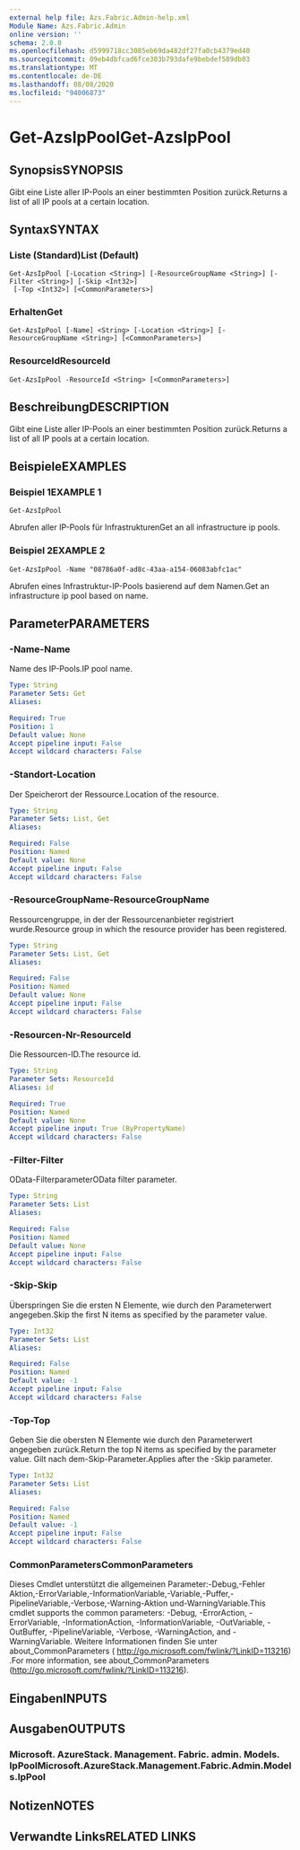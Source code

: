 ```yaml
---
external help file: Azs.Fabric.Admin-help.xml
Module Name: Azs.Fabric.Admin
online version: ''
schema: 2.0.0
ms.openlocfilehash: d5999718cc3085eb69da482df27fa0cb4379ed40
ms.sourcegitcommit: 09eb4dbfcad6fce303b793dafe9bebdef589db03
ms.translationtype: MT
ms.contentlocale: de-DE
ms.lasthandoff: 08/08/2020
ms.locfileid: "94006873"
---
```

# <span data-ttu-id="2d8f3-101">Get-AzsIpPool</span><span class="sxs-lookup"><span data-stu-id="2d8f3-101">Get-AzsIpPool</span></span>

## <span data-ttu-id="2d8f3-102">Synopsis</span><span class="sxs-lookup"><span data-stu-id="2d8f3-102">SYNOPSIS</span></span>
<span data-ttu-id="2d8f3-103">Gibt eine Liste aller IP-Pools an einer bestimmten Position zurück.</span><span class="sxs-lookup"><span data-stu-id="2d8f3-103">Returns a list of all IP pools at a certain location.</span></span>

## <span data-ttu-id="2d8f3-104">Syntax</span><span class="sxs-lookup"><span data-stu-id="2d8f3-104">SYNTAX</span></span>

### <span data-ttu-id="2d8f3-105">Liste (Standard)</span><span class="sxs-lookup"><span data-stu-id="2d8f3-105">List (Default)</span></span>
```
Get-AzsIpPool [-Location <String>] [-ResourceGroupName <String>] [-Filter <String>] [-Skip <Int32>]
 [-Top <Int32>] [<CommonParameters>]
```

### <span data-ttu-id="2d8f3-106">Erhalten</span><span class="sxs-lookup"><span data-stu-id="2d8f3-106">Get</span></span>
```
Get-AzsIpPool [-Name] <String> [-Location <String>] [-ResourceGroupName <String>] [<CommonParameters>]
```

### <span data-ttu-id="2d8f3-107">ResourceId</span><span class="sxs-lookup"><span data-stu-id="2d8f3-107">ResourceId</span></span>
```
Get-AzsIpPool -ResourceId <String> [<CommonParameters>]
```

## <span data-ttu-id="2d8f3-108">Beschreibung</span><span class="sxs-lookup"><span data-stu-id="2d8f3-108">DESCRIPTION</span></span>
<span data-ttu-id="2d8f3-109">Gibt eine Liste aller IP-Pools an einer bestimmten Position zurück.</span><span class="sxs-lookup"><span data-stu-id="2d8f3-109">Returns a list of all IP pools at a certain location.</span></span>

## <span data-ttu-id="2d8f3-110">Beispiele</span><span class="sxs-lookup"><span data-stu-id="2d8f3-110">EXAMPLES</span></span>

### <span data-ttu-id="2d8f3-111">Beispiel 1</span><span class="sxs-lookup"><span data-stu-id="2d8f3-111">EXAMPLE 1</span></span>
```
Get-AzsIpPool
```

<span data-ttu-id="2d8f3-112">Abrufen aller IP-Pools für Infrastrukturen</span><span class="sxs-lookup"><span data-stu-id="2d8f3-112">Get an all infrastructure ip pools.</span></span>

### <span data-ttu-id="2d8f3-113">Beispiel 2</span><span class="sxs-lookup"><span data-stu-id="2d8f3-113">EXAMPLE 2</span></span>
```
Get-AzsIpPool -Name "08786a0f-ad8c-43aa-a154-06083abfc1ac"
```

<span data-ttu-id="2d8f3-114">Abrufen eines Infrastruktur-IP-Pools basierend auf dem Namen.</span><span class="sxs-lookup"><span data-stu-id="2d8f3-114">Get an infrastructure ip pool based on name.</span></span>

## <span data-ttu-id="2d8f3-115">Parameter</span><span class="sxs-lookup"><span data-stu-id="2d8f3-115">PARAMETERS</span></span>

### <span data-ttu-id="2d8f3-116">-Name</span><span class="sxs-lookup"><span data-stu-id="2d8f3-116">-Name</span></span>
<span data-ttu-id="2d8f3-117">Name des IP-Pools.</span><span class="sxs-lookup"><span data-stu-id="2d8f3-117">IP pool name.</span></span>

```yaml
Type: String
Parameter Sets: Get
Aliases:

Required: True
Position: 1
Default value: None
Accept pipeline input: False
Accept wildcard characters: False
```

### <span data-ttu-id="2d8f3-118">-Standort</span><span class="sxs-lookup"><span data-stu-id="2d8f3-118">-Location</span></span>
<span data-ttu-id="2d8f3-119">Der Speicherort der Ressource.</span><span class="sxs-lookup"><span data-stu-id="2d8f3-119">Location of the resource.</span></span>

```yaml
Type: String
Parameter Sets: List, Get
Aliases:

Required: False
Position: Named
Default value: None
Accept pipeline input: False
Accept wildcard characters: False
```

### <span data-ttu-id="2d8f3-120">-ResourceGroupName</span><span class="sxs-lookup"><span data-stu-id="2d8f3-120">-ResourceGroupName</span></span>
<span data-ttu-id="2d8f3-121">Ressourcengruppe, in der der Ressourcenanbieter registriert wurde.</span><span class="sxs-lookup"><span data-stu-id="2d8f3-121">Resource group in which the resource provider has been registered.</span></span>

```yaml
Type: String
Parameter Sets: List, Get
Aliases:

Required: False
Position: Named
Default value: None
Accept pipeline input: False
Accept wildcard characters: False
```

### <span data-ttu-id="2d8f3-122">-Resourcen-Nr</span><span class="sxs-lookup"><span data-stu-id="2d8f3-122">-ResourceId</span></span>
<span data-ttu-id="2d8f3-123">Die Ressourcen-ID.</span><span class="sxs-lookup"><span data-stu-id="2d8f3-123">The resource id.</span></span>

```yaml
Type: String
Parameter Sets: ResourceId
Aliases: id

Required: True
Position: Named
Default value: None
Accept pipeline input: True (ByPropertyName)
Accept wildcard characters: False
```

### <span data-ttu-id="2d8f3-124">-Filter</span><span class="sxs-lookup"><span data-stu-id="2d8f3-124">-Filter</span></span>
<span data-ttu-id="2d8f3-125">OData-Filterparameter</span><span class="sxs-lookup"><span data-stu-id="2d8f3-125">OData filter parameter.</span></span>

```yaml
Type: String
Parameter Sets: List
Aliases:

Required: False
Position: Named
Default value: None
Accept pipeline input: False
Accept wildcard characters: False
```

### <span data-ttu-id="2d8f3-126">-Skip</span><span class="sxs-lookup"><span data-stu-id="2d8f3-126">-Skip</span></span>
<span data-ttu-id="2d8f3-127">Überspringen Sie die ersten N Elemente, wie durch den Parameterwert angegeben.</span><span class="sxs-lookup"><span data-stu-id="2d8f3-127">Skip the first N items as specified by the parameter value.</span></span>

```yaml
Type: Int32
Parameter Sets: List
Aliases:

Required: False
Position: Named
Default value: -1
Accept pipeline input: False
Accept wildcard characters: False
```

### <span data-ttu-id="2d8f3-128">-Top</span><span class="sxs-lookup"><span data-stu-id="2d8f3-128">-Top</span></span>
<span data-ttu-id="2d8f3-129">Geben Sie die obersten N Elemente wie durch den Parameterwert angegeben zurück.</span><span class="sxs-lookup"><span data-stu-id="2d8f3-129">Return the top N items as specified by the parameter value.</span></span>
<span data-ttu-id="2d8f3-130">Gilt nach dem-Skip-Parameter.</span><span class="sxs-lookup"><span data-stu-id="2d8f3-130">Applies after the -Skip parameter.</span></span>

```yaml
Type: Int32
Parameter Sets: List
Aliases:

Required: False
Position: Named
Default value: -1
Accept pipeline input: False
Accept wildcard characters: False
```

### <span data-ttu-id="2d8f3-131">CommonParameters</span><span class="sxs-lookup"><span data-stu-id="2d8f3-131">CommonParameters</span></span>
<span data-ttu-id="2d8f3-132">Dieses Cmdlet unterstützt die allgemeinen Parameter:-Debug,-Fehler Aktion,-ErrorVariable,-InformationVariable,-Variable,-Puffer,-PipelineVariable,-Verbose,-Warning-Aktion und-WarningVariable.</span><span class="sxs-lookup"><span data-stu-id="2d8f3-132">This cmdlet supports the common parameters: -Debug, -ErrorAction, -ErrorVariable, -InformationAction, -InformationVariable, -OutVariable, -OutBuffer, -PipelineVariable, -Verbose, -WarningAction, and -WarningVariable.</span></span> <span data-ttu-id="2d8f3-133">Weitere Informationen finden Sie unter about_CommonParameters ( http://go.microsoft.com/fwlink/?LinkID=113216) .</span><span class="sxs-lookup"><span data-stu-id="2d8f3-133">For more information, see about_CommonParameters (http://go.microsoft.com/fwlink/?LinkID=113216).</span></span>

## <span data-ttu-id="2d8f3-134">Eingaben</span><span class="sxs-lookup"><span data-stu-id="2d8f3-134">INPUTS</span></span>

## <span data-ttu-id="2d8f3-135">Ausgaben</span><span class="sxs-lookup"><span data-stu-id="2d8f3-135">OUTPUTS</span></span>

### <span data-ttu-id="2d8f3-136">Microsoft. AzureStack. Management. Fabric. admin. Models. IpPool</span><span class="sxs-lookup"><span data-stu-id="2d8f3-136">Microsoft.AzureStack.Management.Fabric.Admin.Models.IpPool</span></span>

## <span data-ttu-id="2d8f3-137">Notizen</span><span class="sxs-lookup"><span data-stu-id="2d8f3-137">NOTES</span></span>

## <span data-ttu-id="2d8f3-138">Verwandte Links</span><span class="sxs-lookup"><span data-stu-id="2d8f3-138">RELATED LINKS</span></span>
